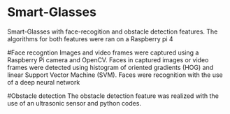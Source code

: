 # Smart-Glasses
Smart-Glasses with face-recogition and obstacle detection features.
The algorithms for both features were ran on a Raspberry pi 4

#Face recogntion
Images and video frames were captured using a Raspberry Pi camera and OpenCV.
Faces in captured images or video frames were detected using histogram of oriented gradients (HOG) and linear Support Vector Machine (SVM).
Faces were recognition with the use of a deep neural network

#Obstacle detection
The obstacle detection feature was realized with the use of an ultrasonic sensor and python codes. 
